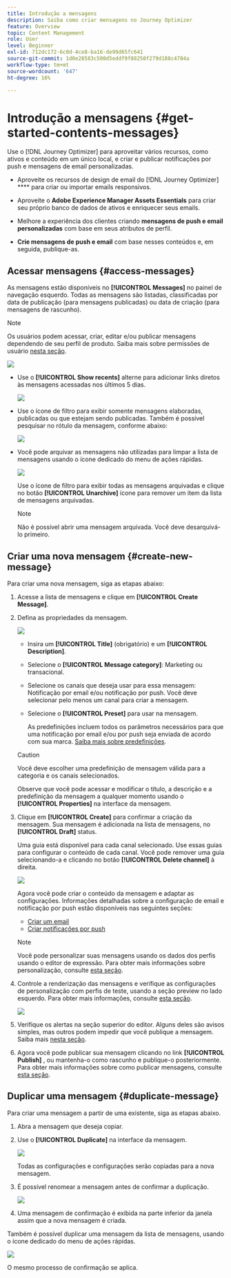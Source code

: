 ```yaml
---
title: Introdução a mensagens
description: Saiba como criar mensagens no Journey Optimizer
feature: Overview
topic: Content Management
role: User
level: Beginner
exl-id: 712dc172-6c0d-4ce8-ba16-de99d65fc641
source-git-commit: 1d0e28583c500d5eddf9f88250f279d188c4784a
workflow-type: tm+mt
source-wordcount: '647'
ht-degree: 16%

---
```


# Introdução a mensagens {#get-started-contents-messages}

Use o [!DNL Journey Optimizer] para aproveitar vários recursos, como ativos e conteúdo em um único local, e criar e publicar notificações por push e mensagens de email personalizadas.

* Aproveite os recursos de design de email do [!DNL Journey Optimizer] **** para criar ou importar emails responsivos.

* Aproveite o **Adobe Experience Manager Assets Essentials** para criar seu próprio banco de dados de ativos e enriquecer seus emails.

* Melhore a experiência dos clientes criando **mensagens de push e email personalizadas** com base em seus atributos de perfil.

* **Crie mensagens de push e email** com base nesses conteúdos e, em seguida, publique-as.

## Acessar mensagens {#access-messages}

As mensagens estão disponíveis no **[!UICONTROL Messages]** no painel de navegação esquerdo. Todas as mensagens são listadas, classificadas por data de publicação (para mensagens publicadas) ou data de criação (para mensagens de rascunho).

>[!NOTE]
>
>Os usuários podem acessar, criar, editar e/ou publicar mensagens dependendo de seu perfil de produto. Saiba mais sobre permissões de usuário [nesta seção](../administration/permissions.md).

![](assets/messages-list.png)

* Use o **[!UICONTROL Show recents]** alterne para adicionar links diretos às mensagens acessadas nos últimos 5 dias.

   ![](assets/show-recent-messages.png)

* Use o ícone de filtro para exibir somente mensagens elaboradas, publicadas ou que estejam sendo publicadas. Também é possível pesquisar no rótulo da mensagem, conforme abaixo:

   ![](assets/filter-messages.png)

* Você pode arquivar as mensagens não utilizadas para limpar a lista de mensagens usando o ícone dedicado do menu de ações rápidas.

   ![](assets/archive-message.png)

   Use o ícone de filtro para exibir todas as mensagens arquivadas e clique no botão **[!UICONTROL Unarchive]** ícone para remover um item da lista de mensagens arquivadas.

   >[!NOTE]
   >
   >Não é possível abrir uma mensagem arquivada. Você deve desarquivá-lo primeiro.

## Criar uma nova mensagem {#create-new-message}

Para criar uma nova mensagem, siga as etapas abaixo:

1. Acesse a lista de mensagens e clique em **[!UICONTROL Create Message]**.

1. Defina as propriedades da mensagem.

   ![](assets/create-message-properties.png)

   * Insira um **[!UICONTROL Title]** (obrigatório) e um **[!UICONTROL Description]**.

   * Selecione o **[!UICONTROL Message category]**: Marketing ou transacional.

   * Selecione os canais que deseja usar para essa mensagem: Notificação por email e/ou notificação por push. Você deve selecionar pelo menos um canal para criar a mensagem.

   * Selecione o **[!UICONTROL Preset]** para usar na mensagem.

      As predefinições incluem todos os parâmetros necessários para que uma notificação por email e/ou por push seja enviada de acordo com sua marca. [Saiba mais sobre predefinições](../configuration/message-presets.md).
   >[!CAUTION]
   >
   >Você deve escolher uma predefinição de mensagem válida para a categoria e os canais selecionados.

   Observe que você pode acessar e modificar o título, a descrição e a predefinição da mensagem a qualquer momento usando o **[!UICONTROL Properties]** na interface da mensagem.

1. Clique em **[!UICONTROL Create]** para confirmar a criação da mensagem. Sua mensagem é adicionada na lista de mensagens, no **[!UICONTROL Draft]** status.

   Uma guia está disponível para cada canal selecionado. Use essas guias para configurar o conteúdo de cada canal. Você pode remover uma guia selecionando-a e clicando no botão **[!UICONTROL Delete channel]** à direita.

   ![](assets/create-messages-content.png)

   Agora você pode criar o conteúdo da mensagem e adaptar as configurações. Informações detalhadas sobre a configuração de email e notificação por push estão disponíveis nas seguintes seções:

   * [Criar um email](create-email.md)
   * [Criar notificações por push](create-push.md)

   >[!NOTE]
   >   
   >Você pode personalizar suas mensagens usando os dados dos perfis usando o editor de expressão. Para obter mais informações sobre personalização, consulte [esta seção](../personalization/personalize.md).

1. Controle a renderização das mensagens e verifique as configurações de personalização com perfis de teste, usando a seção preview no lado esquerdo. Para obter mais informações, consulte [esta seção](../design/preview.md).

   ![](assets/messages-simple-preview.png)

1. Verifique os alertas na seção superior do editor.  Alguns deles são avisos simples, mas outros podem impedir que você publique a mensagem. Saiba mais [nesta seção](alerts.md).

1. Agora você pode publicar sua mensagem clicando no link **[!UICONTROL Publish]** , ou mantenha-o como rascunho e publique-o posteriormente. Para obter mais informações sobre como publicar mensagens, consulte [esta seção](publish-manage-message.md).

## Duplicar uma mensagem {#duplicate-message}

Para criar uma mensagem a partir de uma existente, siga as etapas abaixo.

1. Abra a mensagem que deseja copiar.

1. Use o **[!UICONTROL Duplicate]** na interface da mensagem.

   ![](assets/message-duplicate.png)

   Todas as configurações e configurações serão copiadas para a nova mensagem.

1. É possível renomear a mensagem antes de confirmar a duplicação.

   ![](assets/message-duplicate-confirm.png)

1. Uma mensagem de confirmação é exibida na parte inferior da janela assim que a nova mensagem é criada.

Também é possível duplicar uma mensagem da lista de mensagens, usando o ícone dedicado do menu de ações rápidas.

![](assets/message-duplicate-from-list.png)

O mesmo processo de confirmação se aplica.

